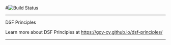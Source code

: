 #![Build Status](https://gitlab.com/pages/plain-html/badges/master/build.svg)

---

DSF Principles

Learn more about DSF Principles at https://gov-cy.github.io/dsf-principles/

---

